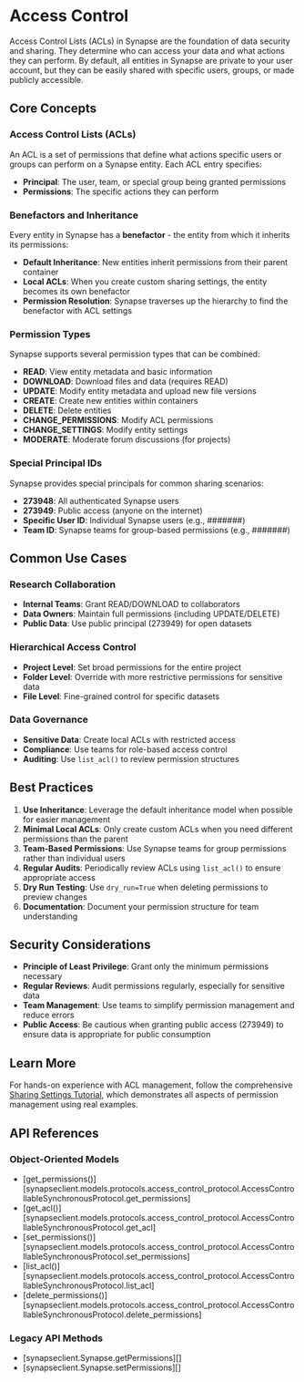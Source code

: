 # Access Control

Access Control Lists (ACLs) in Synapse are the foundation of data security and sharing. They determine who can access your data and what actions they can perform. By default, all entities in Synapse are private to your user account, but they can be easily shared with specific users, groups, or made publicly accessible.

## Core Concepts

### Access Control Lists (ACLs)
An ACL is a set of permissions that define what actions specific users or groups can perform on a Synapse entity. Each ACL entry specifies:

- **Principal**: The user, team, or special group being granted permissions
- **Permissions**: The specific actions they can perform

### Benefactors and Inheritance
Every entity in Synapse has a **benefactor** - the entity from which it inherits its permissions:

- **Default Inheritance**: New entities inherit permissions from their parent container
- **Local ACLs**: When you create custom sharing settings, the entity becomes its own benefactor
- **Permission Resolution**: Synapse traverses up the hierarchy to find the benefactor with ACL settings

### Permission Types
Synapse supports several permission types that can be combined:

- **READ**: View entity metadata and basic information
- **DOWNLOAD**: Download files and data (requires READ)
- **UPDATE**: Modify entity metadata and upload new file versions
- **CREATE**: Create new entities within containers
- **DELETE**: Delete entities
- **CHANGE_PERMISSIONS**: Modify ACL permissions
- **CHANGE_SETTINGS**: Modify entity settings
- **MODERATE**: Moderate forum discussions (for projects)

### Special Principal IDs
Synapse provides special principals for common sharing scenarios:

- **273948**: All authenticated Synapse users
- **273949**: Public access (anyone on the internet)
- **Specific User ID**: Individual Synapse users (e.g., #######)
- **Team ID**: Synapse teams for group-based permissions (e.g., #######)

## Common Use Cases

### Research Collaboration
- **Internal Teams**: Grant READ/DOWNLOAD to collaborators
- **Data Owners**: Maintain full permissions (including UPDATE/DELETE)
- **Public Data**: Use public principal (273949) for open datasets

### Hierarchical Access Control
- **Project Level**: Set broad permissions for the entire project
- **Folder Level**: Override with more restrictive permissions for sensitive data
- **File Level**: Fine-grained control for specific datasets

### Data Governance
- **Sensitive Data**: Create local ACLs with restricted access
- **Compliance**: Use teams for role-based access control
- **Auditing**: Use `list_acl()` to review permission structures

## Best Practices

1. **Use Inheritance**: Leverage the default inheritance model when possible for easier management
2. **Minimal Local ACLs**: Only create custom ACLs when you need different permissions than the parent
3. **Team-Based Permissions**: Use Synapse teams for group permissions rather than individual users
4. **Regular Audits**: Periodically review ACLs using `list_acl()` to ensure appropriate access
5. **Dry Run Testing**: Use `dry_run=True` when deleting permissions to preview changes
6. **Documentation**: Document your permission structure for team understanding

## Security Considerations

- **Principle of Least Privilege**: Grant only the minimum permissions necessary
- **Regular Reviews**: Audit permissions regularly, especially for sensitive data
- **Team Management**: Use teams to simplify permission management and reduce errors
- **Public Access**: Be cautious when granting public access (273949) to ensure data is appropriate for public consumption

## Learn More

For hands-on experience with ACL management, follow the comprehensive [Sharing Settings Tutorial](../tutorials/python/sharing_settings.md), which demonstrates all aspects of permission management using real examples.

## API References

### Object-Oriented Models
- [get_permissions()][synapseclient.models.protocols.access_control_protocol.AccessControllableSynchronousProtocol.get_permissions]
- [get_acl()][synapseclient.models.protocols.access_control_protocol.AccessControllableSynchronousProtocol.get_acl]
- [set_permissions()][synapseclient.models.protocols.access_control_protocol.AccessControllableSynchronousProtocol.set_permissions]
- [list_acl()][synapseclient.models.protocols.access_control_protocol.AccessControllableSynchronousProtocol.list_acl]
- [delete_permissions()][synapseclient.models.protocols.access_control_protocol.AccessControllableSynchronousProtocol.delete_permissions]

### Legacy API Methods
- [synapseclient.Synapse.getPermissions][]
- [synapseclient.Synapse.setPermissions][]

